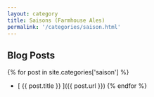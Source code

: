 ```yaml
---
layout: category
title: Saisons (Farmhouse Ales)
permalink: '/categories/saison.html'
---
```


## Blog Posts

{% for post in site.categories['saison'] %}
  *  [ {{ post.title }} ]({{ post.url }})
{% endfor %}
